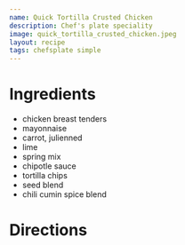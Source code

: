```yaml
---
name: Quick Tortilla Crusted Chicken
description: Chef's plate speciality
image: quick_tortilla_crusted_chicken.jpeg
layout: recipe
tags: chefsplate simple
---
```


# Ingredients

* chicken breast tenders
* mayonnaise
* carrot, julienned
* lime
* spring mix
* chipotle sauce
* tortilla chips
* seed blend
* chili cumin spice blend

# Directions

